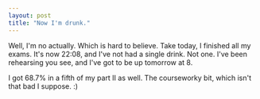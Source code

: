 ```yaml
---
layout: post
title: "Now I'm drunk."
---
```

Well, I'm no actually. Which is hard to believe. Take today, I finished all my
exams. It's now 22:08, and I've not had a single drink. Not one. I've been
rehearsing you see, and I've got to be up tomorrow at 8.

I got 68.7% in a fifth of my part II as well. The courseworky bit, which isn't
that bad I suppose. :)

